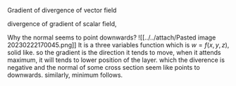 Gradient of divergence of vector field

divergence of gradient of scalar field, 

Why the normal seems to point downwards? 
![[../../attach/Pasted image 20230222170045.png]]
It is a three variables function which is $w = f(x, y ,z)$, solid like.
so the gradient is the direction it tends to move, when it attends maximum, it will tends to lower position of the layer. which the diverence is negative and the normal of some cross section seem like points to downwards.
similarly, minimum follows.
